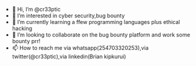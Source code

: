 - 👋 Hi, I’m @cr33ptic
- 👀 I’m interested in cyber security,bug bounty
- 🌱 I’m currently learning a ffew programming languages plus ethical hacking
- 💞️ I’m looking to collaborate on the bug bounty platform and work some bounty prr!
- 📫 How to reach me via whatsapp(254703320253),via twitter(@cr33ptic),via linkedin(Brian kipkurui)

<!---
cr33ptic/cr33ptic is a ✨ special ✨ repository because its `README.md` (this file) appears on your GitHub profile.
You can click the Preview link to take a look at your changes.
--->
